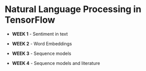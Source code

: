 # Natural Language Processing in TensorFlow

-   **WEEK 1** - Sentiment in text

-   **WEEK 2** - Word Embeddings

-   **WEEK 3** - Sequence models

-   **WEEK 4** - Sequence models and literature

